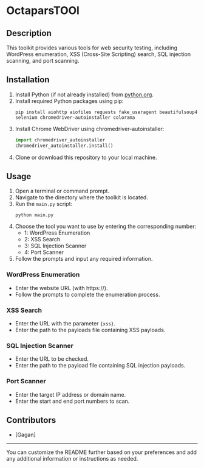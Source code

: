 # OctaparsTOOl

## Description
This toolkit provides various tools for web security testing, including WordPress enumeration, XSS (Cross-Site Scripting) search, SQL injection scanning, and port scanning.

## Installation
1. Install Python (if not already installed) from [python.org](https://www.python.org/downloads/).
2. Install required Python packages using pip:
    ```
    pip install aiohttp aiofiles requests fake_useragent beautifulsoup4 selenium chromedriver-autoinstaller colorama
    ```
3. Install Chrome WebDriver using chromedriver-autoinstaller:
    ```python
    import chromedriver_autoinstaller
    chromedriver_autoinstaller.install()
    ```
4. Clone or download this repository to your local machine.

## Usage
1. Open a terminal or command prompt.
2. Navigate to the directory where the toolkit is located.
3. Run the `main.py` script:
    ```
    python main.py
    ```
4. Choose the tool you want to use by entering the corresponding number:
    - 1: WordPress Enumeration
    - 2: XSS Search
    - 3: SQL Injection Scanner
    - 4: Port Scanner
5. Follow the prompts and input any required information.

### WordPress Enumeration
- Enter the website URL (with https://).
- Follow the prompts to complete the enumeration process.

### XSS Search
- Enter the URL with the parameter `{xss}`.
- Enter the path to the payloads file containing XSS payloads.

### SQL Injection Scanner
- Enter the URL to be checked.
- Enter the path to the payload file containing SQL injection payloads.

### Port Scanner
- Enter the target IP address or domain name.
- Enter the start and end port numbers to scan.

## Contributors
- [Gagan]

---

You can customize the README further based on your preferences and add any additional information or instructions as needed.
